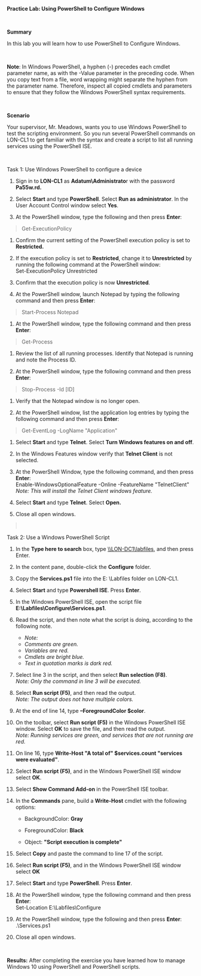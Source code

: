 **Practice Lab: Using PowerShell to Configure Windows**

 

**Summary**

In this lab you will learn how to use PowerShell to Configure Windows.

 

**Note**: In Windows PowerShell, a hyphen (-) precedes each cmdlet parameter
name, as with the -Value parameter in the preceding code. When you copy text
from a file, word wrapping might separate the hyphen from the parameter name.
Therefore, inspect all copied cmdlets and parameters to ensure that they follow
the Windows PowerShell syntax requirements.

 

**Scenario**

Your supervisor, Mr. Meadows, wants you to use Windows PowerShell to test the
scripting environment. So you run several PowerShell commands on LON-CL1 to get
familiar with the syntax and create a script to list all running services using
the PowerShell ISE.

 

Task 1: Use Windows PowerShell to configure a device

1.  Sign in to **LON-CL1** as **Adatum\\Administrato**r with the password
    **Pa55w.rd.**

2.  Select **Start** and type **PowerShell**. Select **Run as administrator**.
    In the User Account Control window select **Yes**.

3.  At the PowerShell window, type the following and then press **Enter**:

>   Get-ExecutionPolicy

1.  Confirm the current setting of the PowerShell execution policy is set to
    **Restricted.**

2.  If the execution policy is set to **Restricted**, change it to
    **Unrestricted** by running the following command at the PowerShell window:  
    Set-ExecutionPolicy Unrestricted

3.  Confirm that the execution policy is now **Unrestricted**.

4.  At the PowerShell window, launch Notepad by typing the following command and
    then press **Enter**:

>   Start-Process Notepad

1.  At the PowerShell window, type the following command and then press
    **Enter**:

>   Get-Process

1.  Review the list of all running processes. Identify that Notepad is running
    and note the Process ID.

2.  At the PowerShell window, type the following command and then press
    **Enter**:

>   Stop-Process -Id [ID]

1.  Verify that the Notepad window is no longer open.

2.  At the PowerShell window, list the application log entries by typing the
    following command and then press **Enter**:

>   Get-EventLog -LogName "Application"

1.  Select **Start** and type **Telnet**. Select **Turn Windows features on and
    off**.

2.  In the Windows Features window verify that **Telnet Client** is not
    selected.

3.  At the PowerShell Window, type the following command, and then press
    **Enter**:  
    Enable-WindowsOptionalFeature -Online -FeatureName "TelnetClient"  
    *Note: This will install the Telnet Client windows feature.*

4.  Select **Start** and type **Telnet**. Select **Open.**

5.  Close all open windows.

>    

Task 2: Use a Windows PowerShell Script

1.  In the **Type here to search** box, type
    [\\\\LON-DC1\\labfiles](file:///\\LON-DC1\labfiles), and then press Enter.

2.  In the content pane, double-click the **Configure** folder.

3.  Copy the **Services.ps1** file into the E: \\Labfiles folder on LON-CL1.

4.  Select **Start** and type **Powershell ISE**. Press **Enter**.

5.  In the Windows PowerShell ISE, open the script file
    **E:\\Labfiles\\Configure\\Services.ps1**.

6.  Read the script, and then note what the script is doing, according to the
    following note.

    -   _Note:_
    -   _Comments are green._
    -   _Variables are red._
    -   _Cmdlets are bright blue._
    -   _Text in quotation marks is dark red._

1.  Select line 3 in the script, and then select **Run selection (F8)**.  
    *Note: Only the command in line 3 will be executed.*

2.  Select **Run script (F5)**, and then read the output.  
    *Note: The output does not have multiple colors.*

3.  At the end of line 14, type **–ForegroundColor \$color**.

4.  On the toolbar, select **Run script (F5)** in the Windows PowerShell ISE
    window. Select **OK** to save the file, and then read the output.  
    *Note: Running services are green, and services that are not running are
    red.*

5.  On line 16, type **Write-Host "A total of" \$services.count "services were
    evaluated"**.

6.  Select **Run script (F5)**, and in the Windows PowerShell ISE window select
    **OK**.

7.  Select **Show Command Add-on** in the PowerShell ISE toolbar.

8.  In the **Commands** pane, build a **Write-Host** cmdlet with the following
    options:

    -   BackgroundColor: **Gray**

    -   ForegroundColor: **Black**

    -   Object: **"Script execution is complete"**

9.  Select **Copy** and paste the command to line 17 of the script.

10. Select **Run script (F5)**, and in the Windows PowerShell ISE window select
    **OK**

11. Select **Start** and type **PowerShell**. Press **Enter**.

12. At the PowerShell window, type the following command and then press
    **Enter**:  
    Set-Location E:\\Labfiles\\Configure

13. At the PowerShell window, type the following and then press **Enter**:  
    .\\Services.ps1

14. Close all open windows.

 

**Results:** After completing the exercise you have learned how to manage
Windows 10 using PowerShell and PowerShell scripts.
